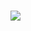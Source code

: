 <h1><img src="https://img.ibxk.com.br/2020/11/24/24215602887413.jpg?w=1120&h=420&mode=crop&scale=both" style="margin: 0 auto"></h1>
